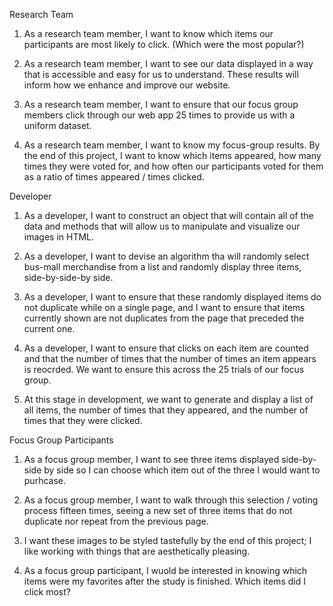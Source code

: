 Research Team
1) As a research team member, I want to know which items our participants are most likely to click. (Which were the most popular?)

2) As a research team member, I want to see our data displayed in a way that is accessible and easy for us to understand. These results will inform how we enhance and improve our website. 

3) As a research team member, I want to ensure that our focus group members click through our web app 25 times to provide us with a uniform dataset. 

4) As a research team member, I want to know my focus-group results. By the end of this project, I want to know which items appeared, how many times they were voted for, and how often our participants voted for them as a ratio of times appeared / times clicked. 



Developer
1) As a developer, I want to construct an object that will contain all of the data and methods that will allow us to manipulate and visualize our images in HTML.

2) As a developer, I want to devise an algorithm tha will randomly select bus-mall merchandise from a list and randomly display three items, side-by-side-by side. 

3) As a developer, I want to ensure that these randomly displayed items do not duplicate while on a single page, and I want to ensure that items currently shown are not duplicates from the page that preceded the current one.

4) As a developer, I want to ensure that clicks on each item are counted and that the number of times that the number of times an item appears is reocrded. We want to ensure this across the 25 trials of our focus group. 

5) At this stage in development, we want to generate and display a list of all items, the number of times that they appeared, and the number of times that they were clicked. 


Focus Group Participants
1) As a focus group member, I want to see three items displayed side-by-side by side so I can choose which item out of the three I would want to purhcase.

2) As a focus group member, I want to walk through this selection / voting process fifteen times, seeing a new set of three items that do not duplicate nor repeat from the previous page. 

3) I want these images to be styled tastefully by the end of this project; I like working with things that are aesthetically pleasing. 

4) As a focus group participant, I wuold be interested in knowing which items were my favorites after the study is finished. Which items did I click most?

